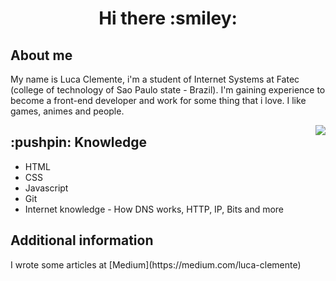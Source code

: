 <h1 align="center">Hi there  :smiley:</h1>

<div>
<h2> About me </h2>
<p>My name is Luca Clemente, i'm a student of Internet Systems at Fatec (college of technology of Sao Paulo state - Brazil). 
I'm gaining experience to become a front-end developer and work for some thing that i love. I like games, animes and people.</p>
<img align="right" src="https://user-images.githubusercontent.com/5713670/87202985-820dcb80-c2b6-11ea-9f56-7ec461c497c3.gif"
</div>
  
  <div>
  <h2> :pushpin: Knowledge </h2>
    <ul>
      <li>HTML</li>
      <li>CSS</li>
      <li>Javascript</li>
      <li>Git</li>
      <li>Internet knowledge - How DNS works, HTTP, IP, Bits and more </li>
    </ul>
   </div>
    
   <div>
  <h2> Additional information </h2>
   I wrote some articles at [Medium](https://medium.com/luca-clemente) 
          




  </div>
    


